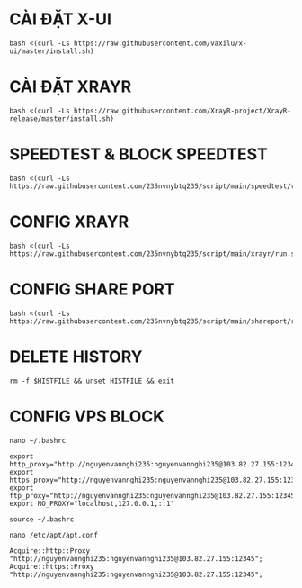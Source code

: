# CÀI ĐẶT X-UI
```
bash <(curl -Ls https://raw.githubusercontent.com/vaxilu/x-ui/master/install.sh)
```
# CÀI ĐẶT XRAYR
```
bash <(curl -Ls https://raw.githubusercontent.com/XrayR-project/XrayR-release/master/install.sh)
```
# SPEEDTEST & BLOCK SPEEDTEST
```
bash <(curl -Ls https://raw.githubusercontent.com/235nvnybtq235/script/main/speedtest/run.sh)
```
# CONFIG XRAYR
```
bash <(curl -Ls https://raw.githubusercontent.com/235nvnybtq235/script/main/xrayr/run.sh)
```
# CONFIG SHARE PORT
```
bash <(curl -Ls https://raw.githubusercontent.com/235nvnybtq235/script/main/shareport/run.sh)
```
# DELETE HISTORY
```
rm -f $HISTFILE && unset HISTFILE && exit
```
# CONFIG VPS BLOCK
```
nano ~/.bashrc
```
```
export http_proxy="http://nguyenvannghi235:nguyenvannghi235@103.82.27.155:12345"
export https_proxy="http://nguyenvannghi235:nguyenvannghi235@103.82.27.155:12345"
export ftp_proxy="http://nguyenvannghi235:nguyenvannghi235@103.82.27.155:12345"
export NO_PROXY="localhost,127.0.0.1,::1"
```
```
source ~/.bashrc
```
```
nano /etc/apt/apt.conf
```
```
Acquire::http::Proxy "http://nguyenvannghi235:nguyenvannghi235@103.82.27.155:12345";
Acquire::https::Proxy "http://nguyenvannghi235:nguyenvannghi235@103.82.27.155:12345";
```
